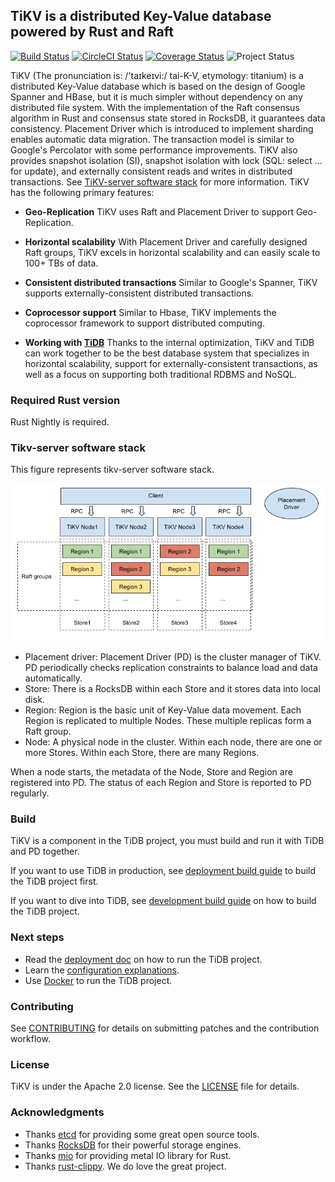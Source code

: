 ## TiKV is a distributed Key-Value database powered by Rust and Raft


[![Build Status](https://travis-ci.org/pingcap/tikv.svg?branch=master)](https://travis-ci.org/pingcap/tikv) [![CircleCI Status](https://circleci.com/gh/pingcap/tikv.svg?style=shield&circle-token=36bab0a8e43edb0941b31c38557d2d9d0d58f708)](https://circleci.com/gh/pingcap/tikv) [![Coverage Status](https://coveralls.io/repos/github/pingcap/tikv/badge.svg?branch=master)](https://coveralls.io/github/pingcap/tikv)
![Project Status](https://img.shields.io/badge/status-Pre--GA-yellow.svg)

TiKV (The pronunciation is: /'taɪkeɪvi:/ tai-K-V, etymology: titanium) is a distributed Key-Value database which is based on the design of Google Spanner and HBase, but it is much simpler without dependency on any distributed file system. With the implementation of the Raft consensus algorithm in Rust and consensus state stored in RocksDB, it guarantees data consistency. Placement Driver which is introduced to implement sharding enables automatic data migration. The transaction model is similar to Google's Percolator with some performance improvements. TiKV also provides snapshot isolation (SI), snapshot isolation with lock (SQL: select ... for update), and externally consistent reads and writes in distributed transactions. See [TiKV-server software stack](#tikv-server-software-stack) for more information. TiKV has the following primary features:

- __Geo-Replication__
TiKV uses Raft and Placement Driver to support Geo-Replication.

- __Horizontal scalability__
With Placement Driver and carefully designed Raft groups, TiKV excels in horizontal scalability and can easily scale to 100+ TBs of data.

- __Consistent distributed transactions__
Similar to Google's Spanner, TiKV supports externally-consistent distributed transactions.

- __Coprocessor support__
Similar to Hbase, TiKV implements the coprocessor framework to support distributed computing.

- __Working with [TiDB](https://github.com/pingcap/tidb)__
Thanks to the internal optimization, TiKV and TiDB can work together to be the best database system that specializes in horizontal scalability, support for externally-consistent transactions, as well as a focus on supporting both traditional RDBMS and NoSQL.

### Required Rust version

Rust Nightly is required.

### Tikv-server software stack
This figure represents tikv-server software stack.

![image](images/tikv_stack.png)

- Placement driver: Placement Driver (PD) is the cluster manager of TiKV. PD periodically checks replication constraints to balance load and data automatically.
- Store: There is a RocksDB within each Store and it stores data into local disk.
- Region: Region is the basic unit of Key-Value data movement. Each Region is replicated to multiple Nodes. These multiple replicas form a Raft group.
- Node: A physical node in the cluster. Within each node, there are one or more Stores. Within each Store, there are many Regions.

When a node starts, the metadata of the Node, Store and Region are registered into PD. The status of each Region and Store is reported to PD regularly.

### Build

TiKV is a component in the TiDB project, you must build and run it with TiDB and PD together.

If you want to use TiDB in production, see [deployment build guide](https://github.com/pingcap/docs/blob/master/dev-guide/deployment.md) to build the TiDB project first.

If you want to dive into TiDB, see [development build guide](https://github.com/pingcap/docs/blob/master/dev-guide/development.md) on how to build the TiDB project.

### Next steps

+ Read the [deployment doc](https://github.com/pingcap/docs/blob/master/op-guide/binary-deployment.md#multi-nodes-deployment) on how to run the TiDB project.
+ Learn the [configuration explanations](https://github.com/pingcap/docs/blob/master/op-guide/configuration.md).
+ Use [Docker](https://github.com/pingcap/docs/blob/master/op-guide/docker-deployment.md) to run the TiDB project.

### Contributing

See [CONTRIBUTING](./CONTRIBUTING.md) for details on submitting patches and the contribution workflow.

### License

TiKV is under the Apache 2.0 license. See the [LICENSE](./LICENSE) file for details.


### Acknowledgments
- Thanks [etcd](https://github.com/coreos/etcd) for providing some great open source tools.
- Thanks [RocksDB](https://github.com/facebook/rocksdb) for their powerful storage engines.
- Thanks [mio](https://github.com/carllerche/mio) for providing metal IO library for Rust.
- Thanks [rust-clippy](https://github.com/Manishearth/rust-clippy). We do love the great project.
